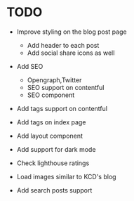 # TODO

- Improve styling on the blog post page

  - Add header to each post
  - Add social share icons as well

- Add SEO

  - Opengraph,Twitter
  - SEO support on contentful
  - SEO component

- Add tags support on contentful
- Add tags on index page
- Add layout component
- Add support for dark mode
- Check lighthouse ratings
- Load images similar to KCD's blog
- Add search posts support

